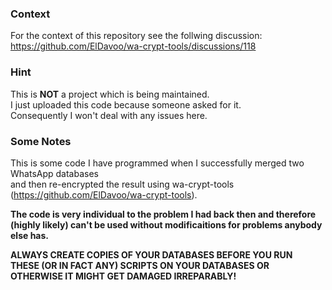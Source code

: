 ### Context
For the context of this repository see the follwing discussion: https://github.com/ElDavoo/wa-crypt-tools/discussions/118

### Hint
This is **NOT** a project which is being maintained.  
I just uploaded this code because someone asked for it.  
Consequently I won't deal with any issues here.

### Some Notes
This is some code I have programmed when I successfully merged two WhatsApp databases  
and then re-encrypted the result using wa-crypt-tools (https://github.com/ElDavoo/wa-crypt-tools).

**The code is very individual to the problem I had back then and therefore  
(highly likely) can't be used without modificaitions for problems anybody else has.**

**ALWAYS CREATE COPIES OF YOUR DATABASES BEFORE YOU RUN  
THESE   (OR IN FACT ANY) SCRIPTS ON YOUR DATABASES OR  
OTHERWISE IT MIGHT GET DAMAGED IRREPARABLY!**
